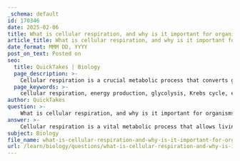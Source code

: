 ```yaml
---
_schema: default
id: 170346
date: 2025-02-06
title: What is cellular respiration, and why is it important for organisms?
article_title: What is cellular respiration, and why is it important for organisms?
date_format: MMM DD, YYYY
post_on_text: Posted on
seo:
  title: QuickTakes | Biology
  page_description: >-
    Cellular respiration is a crucial metabolic process that converts glucose and oxygen into energy, carbon dioxide, and water, essential for maintaining life and ecological balance.
  page_keywords: >-
    cellular respiration, energy production, glycolysis, Krebs cycle, electron transport chain, mitochondria, ATP, NADH, FADH2, metabolic process, carbon cycle, ecological balance, glucose, oxygen, carbon dioxide, water, life on Earth
author: QuickTakes
question: >-
    What is cellular respiration, and why is it important for organisms?
answer: >-
    Cellular respiration is a vital metabolic process that allows living organisms to convert glucose and oxygen into energy, carbon dioxide, and water. The overall chemical equation for cellular respiration can be represented as:\n\n$$\nC_6H_{12}O_6 + 6O_2 \rightarrow 6CO_2 + 6H_2O + ATP\n$$\n\nThis process primarily occurs in the mitochondria of cells and can be divided into three main stages: glycolysis, the Krebs cycle, and the electron transport chain.\n\n1. **Glycolysis**: This initial stage occurs in the cytoplasm and involves the breakdown of glucose into pyruvate, producing a small amount of ATP and NADH in the process.\n\n2. **Krebs Cycle**: Also known as the citric acid cycle, this stage takes place in the mitochondria. It further processes the pyruvate to produce carbon dioxide, ATP, and electron carriers (NADH and FADH2).\n\n3. **Electron Transport Chain**: This final stage occurs in the inner mitochondrial membrane, where the electrons from NADH and FADH2 are transferred through a series of proteins, ultimately leading to the production of a large amount of ATP and the formation of water as a byproduct.\n\nThe importance of cellular respiration for organisms cannot be overstated. It provides the energy required for various cellular functions, including growth, reproduction, and maintenance. The energy produced is stored in the form of adenosine triphosphate (ATP), which is the primary energy currency of the cell. \n\nAdditionally, cellular respiration plays a crucial role in the carbon cycle. It releases carbon dioxide back into the atmosphere, which is then utilized by plants during photosynthesis to produce glucose and oxygen. This interdependence between photosynthesis and cellular respiration highlights the importance of these processes in maintaining ecological balance and supporting life on Earth.\n\nIn summary, cellular respiration is essential for all living organisms, including plants, which perform this process even in the absence of sunlight. It is a key mechanism for energy production and contributes to the cycling of matter in ecosystems.
subject: Biology
file_name: what-is-cellular-respiration-and-why-is-it-important-for-organisms.md
url: /learn/biology/questions/what-is-cellular-respiration-and-why-is-it-important-for-organisms
---
```


&nbsp;
